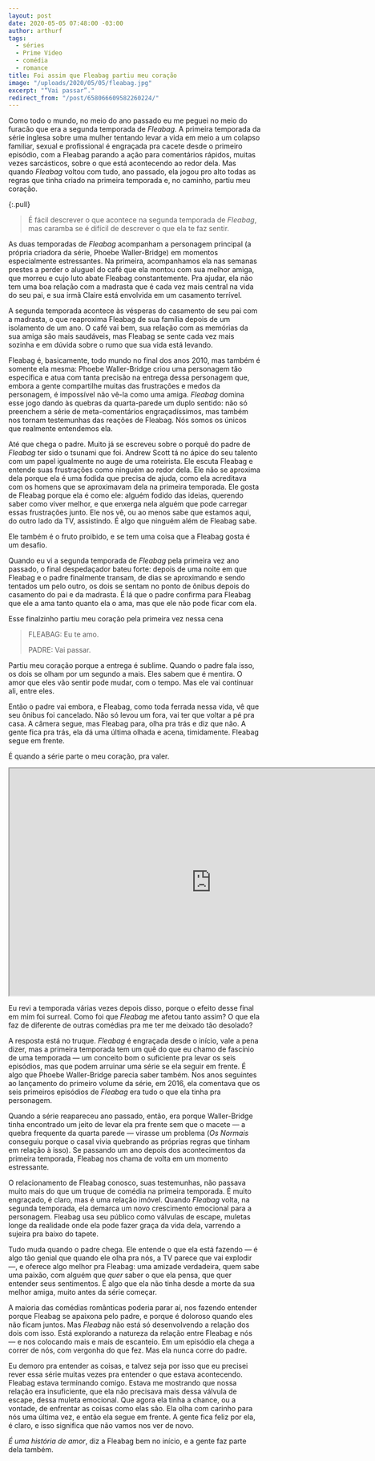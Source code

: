 ```yaml
---
layout: post
date: 2020-05-05 07:48:00 -03:00
author: arthurf
tags:
  - séries
  - Prime Video
  - comédia
  - romance
title: Foi assim que Fleabag partiu meu coração
image: "/uploads/2020/05/05/fleabag.jpg"
excerpt: "“Vai passar”."
redirect_from: "/post/658066609582260224/"
---
```


Como todo o mundo, no meio do ano passado eu me peguei no meio do furacão que era a segunda temporada de _Fleabag_. A primeira temporada da série inglesa sobre uma mulher tentando levar a vida em meio a um colapso familiar, sexual e profissional é engraçada pra cacete desde o primeiro episódio, com a Fleabag parando a ação para comentários rápidos, muitas vezes sarcásticos, sobre o que está acontecendo ao redor dela. Mas quando _Fleabag_ voltou com tudo, ano passado, ela jogou pro alto todas as regras que tinha criado na primeira temporada e, no caminho, partiu meu coração.

{:.pull}

> É fácil descrever o que acontece na segunda temporada de _Fleabag_, mas caramba se é difícil de descrever o que ela te faz sentir.

As duas temporadas de _Fleabag_ acompanham a personagem principal (a própria criadora da série, Phoebe Waller-Bridge) em momentos especialmente estressantes. Na primeira, acompanhamos ela nas semanas prestes a perder o aluguel do café que ela montou com sua melhor amiga, que morreu e cujo luto abate Fleabag constantemente. Pra ajudar, ela não tem uma boa relação com a madrasta que é cada vez mais central na vida do seu pai, e sua irmã Claire está envolvida em um casamento terrível.

A segunda temporada acontece às vésperas do casamento de seu pai com a madrasta, o que reaproxima Fleabag de sua família depois de um isolamento de um ano. O café vai bem, sua relação com as memórias da sua amiga são mais saudáveis, mas Fleabag se sente cada vez mais sozinha e em dúvida sobre o rumo que sua vida está levando.

Fleabag é, basicamente, todo mundo no final dos anos 2010, mas também é somente ela mesma: Phoebe Waller-Bridge criou uma personagem tão específica e atua com tanta precisão na entrega dessa personagem que, embora a gente compartilhe muitas das frustrações e medos da personagem, é impossível não vê-la como uma amiga. _Fleabag_ domina esse jogo dando às quebras da quarta-parede um duplo sentido: não só preenchem a série de meta-comentários engraçadíssimos, mas também nos tornam testemunhas das reações de Fleabag. Nós somos os únicos que realmente entendemos ela.

Até que chega o padre. Muito já se escreveu sobre o porquê do padre de _Fleabag_ ter sido o tsunami que foi. Andrew Scott tá no ápice do seu talento com um papel igualmente no auge de uma roteirista. Ele escuta Fleabag e entende suas frustrações como ninguém ao redor dela. Ele não se aproxima dela porque ela é uma fodida que precisa de ajuda, como ela acreditava com os homens que se aproximavam dela na primeira temporada. Ele gosta de Fleabag porque ela é como ele: alguém fodido das ideias, querendo saber como viver melhor, e que enxerga nela alguém que pode carregar essas frustrações junto. Ele nos vê, ou ao menos sabe que estamos aqui, do outro lado da TV, assistindo. É algo que ninguém além de Fleabag sabe.

Ele também é o fruto proibido, e se tem uma coisa que a Fleabag gosta é um desafio.

Quando eu vi a segunda temporada de _Fleabag_ pela primeira vez ano passado, o final despedaçador bateu forte: depois de uma noite em que Fleabag e o padre finalmente transam, de dias se aproximando e sendo tentados um pelo outro, os dois se sentam no ponto de ônibus depois do casamento do pai e da madrasta. É lá que o padre confirma para Fleabag que ele a ama tanto quanto ela o ama, mas que ele não pode ficar com ela.

Esse finalzinho partiu meu coração pela primeira vez nessa cena

> FLEABAG: Eu te amo.
>
> PADRE: Vai passar.

Partiu meu coração porque a entrega é sublime. Quando o padre fala isso, os dois se olham por um segundo a mais. Eles sabem que é mentira. O amor que eles vão sentir pode mudar, com o tempo. Mas ele vai continuar ali, entre eles.

Então o padre vai embora, e Fleabag, como toda ferrada nessa vida, vê que seu ônibus foi cancelado. Não só levou um fora, vai ter que voltar a pé pra casa. A câmera segue, mas Fleabag para, olha pra trás e diz que não. A gente fica pra trás, ela dá uma última olhada e acena, timidamente. Fleabag segue em frente.

É quando a série parte o meu coração, pra valer.

<iframe width="806" height="453" src="https://www.youtube.com/embed/7K3ffDrignk"  allow="accelerometer; autoplay; encrypted-media; gyroscope; picture-in-picture" allowfullscreen></iframe>

Eu revi a temporada várias vezes depois disso, porque o efeito desse final em mim foi surreal. Como foi que _Fleabag_ me afetou tanto assim? O que ela faz de diferente de outras comédias pra me ter me deixado tão desolado?

A resposta está no truque. _Fleabag_ é engraçada desde o início, vale a pena dizer, mas a primeira temporada tem um quê do que eu chamo de fascínio de uma temporada — um conceito bom o suficiente pra levar os seis episódios, mas que podem arruinar uma série se ela seguir em frente. É algo que Phoebe Waller-Bridge parecia saber também. Nos anos seguintes ao lançamento do primeiro volume da série, em 2016, ela comentava que os seis primeiros episódios de _Fleabag_ era tudo o que ela tinha pra personagem.

Quando a série reapareceu ano passado, então, era porque Waller-Bridge tinha encontrado um jeito de levar ela pra frente sem que o macete — a quebra frequente da quarta parede — virasse um problema (_Os Normais_ conseguiu porque o casal vivia quebrando as próprias regras que tinham em relação à isso). Se passando um ano depois dos acontecimentos da primeira temporada, Fleabag nos chama de volta em um momento estressante.

O relacionamento de Fleabag conosco, suas testemunhas, não passava muito mais do que um truque de comédia na primeira temporada. É muito engraçado, é claro, mas é uma relação imóvel. Quando _Fleabag_ volta, na segunda temporada, ela demarca um novo crescimento emocional para a personagem. Fleabag usa seu público como válvulas de escape, muletas longe da realidade onde ela pode fazer graça da vida dela, varrendo a sujeira pra baixo do tapete.

Tudo muda quando o padre chega. Ele entende o que ela está fazendo — é algo tão genial que quando ele olha pra nós, a TV parece que vai explodir —, e oferece algo melhor pra Fleabag: uma amizade verdadeira, quem sabe uma paixão, com alguém que _quer_ saber o que ela pensa, que quer entender seus sentimentos. É algo que ela não tinha desde a morte da sua melhor amiga, muito antes da série começar.

A maioria das comédias românticas poderia parar aí, nos fazendo entender porque Fleabag se apaixona pelo padre, e porque é doloroso quando eles não ficam juntos. Mas _Fleabag_ não está só desenvolvendo a relação dos dois com isso. Está explorando a natureza da relação entre Fleabag e nós — e nos colocando mais e mais de escanteio. Em um episódio ela chega a correr de nós, com vergonha do que fez. Mas ela nunca corre do padre.

Eu demoro pra entender as coisas, e talvez seja por isso que eu precisei rever essa série muitas vezes pra entender o que estava acontecendo. Fleabag estava terminando comigo. Estava me mostrando que nossa relação era insuficiente, que ela não precisava mais dessa válvula de escape, dessa muleta emocional. Que agora ela tinha a chance, ou a vontade, de enfrentar as coisas como elas são. Ela olha com carinho para nós uma última vez, e então ela segue em frente. A gente fica feliz por ela, é claro, e isso significa que não vamos nos ver de novo.

_É uma história de amor_, diz a Fleabag bem no início, e a gente faz parte dela também.
